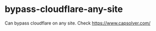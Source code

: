 # bypass-cloudflare-any-site
Can bypass cloudflare on any site. Check https://www.capsolver.com/ 











                               